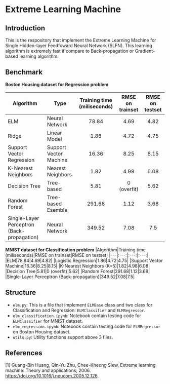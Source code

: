 # Extreme Learning Machine

## Introduction
This is the respository that implement the Extreme Learning Machine for Single Hidden-layer Feedfoward Neural Network (SLFN). This learning algorithm is extremely fast if compare to Back-propagation or Gradient-based learning algorithm.

## Benchmark

**Boston Housing dataset for Regression problem**

|Algorithm|Type|Training time (miliseconds)|RMSE on trainset|RMSE on testset|
|---|---|:---:|:---:|:---:|
|ELM|Neural Network|78.84|4.69|4.82|
|Ridge|Linear Model|1.86|4.72|4.75|
|Support Vector Regression|Support Vector Machine|16.36|8.25|8.15|
|K-Nearest Neighbors|Nearest Neighbors|1.82|4.98|6.08|
|Decision Tree|Tree-based|5.81|0 (overfit)|5.62|
|Random Forest|Tree-based Esemble|291.68|1.12|3.68|
|Single-Layer Perceptron (Back-propagation)|Neural Network|349.52|7.08|7.5|


**MNIST dataset for Classification problem**
|Algorithm|Training time (miliseconds)|RMSE on trainset|RMSE on testset|
|---|:---:|:---:|:---:|
|ELM|78.84|4.69|4.82|
|Logistic Regression|1.86|4.72|4.75|
|Support Vector Machine|16.36|8.25|8.15|
|K-Nearest Neighbors (K=5)|1.82|4.98|6.08|
|Decision Tree|5.81|0 (overfit)|5.62|
|Random Forest|291.68|1.12|3.68|
|Single-Layer Perceptron (Back-propagation)|349.52|7.08|7.5|

## Structure
- `elm.py`: This is a file that implement `ELMBase` class and two class for Classification and Regression: `ELMClassifier` and `ELMRegressor`.
- `elm_classification.ipynb`: Notebook contain testing code for `ELMClassifier` for MNIST dataset.
- `elm_regression.ipynb`: Notebook contain testing code for `ELMRegressor` on Boston Housing dataset.
- `utils.py`: Utility functions support above 3 files.

## References

[1] Guang-Bin Huang, Qin-Yu Zhu, Chee-Kheong Siew, Extreme learning machine: Theory and applications, 2006. https://doi.org/10.1016/j.neucom.2005.12.126.